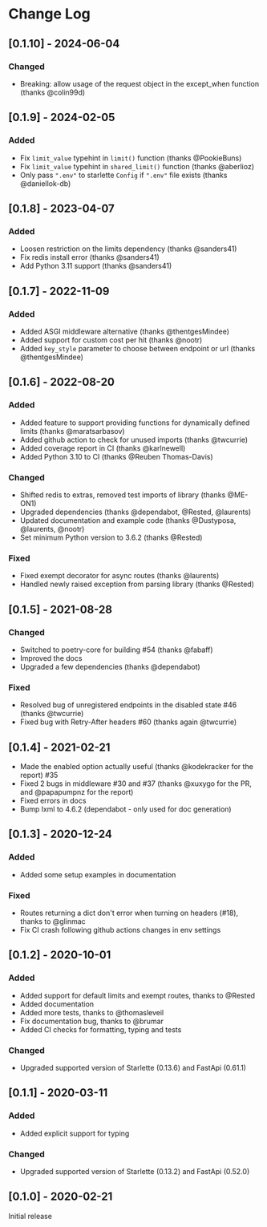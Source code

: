 # Change Log

## [0.1.10] - 2024-06-04

### Changed

- Breaking: allow usage of the request object in the except_when function (thanks @colin99d)

## [0.1.9] - 2024-02-05

### Added

- Fix `limit_value` typehint in `limit()` function (thanks @PookieBuns)
- Fix `limit_value` typehint in `shared_limit()` function (thanks @aberlioz)
- Only pass `".env"` to starlette `Config` if `".env"` file exists (thanks @daniellok-db)

## [0.1.8] - 2023-04-07

### Added

- Loosen restriction on the limits dependency (thanks @sanders41)
- Fix redis install error (thanks @sanders41)
- Add Python 3.11 support (thanks @sanders41)


## [0.1.7] - 2022-11-09

### Added

- Added ASGI middleware alternative (thanks @thentgesMindee)
- Added support for custom cost per hit (thanks @nootr)
- Added `key_style` parameter to choose between endpoint or url (thanks @thentgesMindee)

## [0.1.6] - 2022-08-20

### Added
- Added feature to support providing functions for dynamically defined limits (thanks @maratsarbasov)
- Added github action to check for unused imports (thanks @twcurrie)
- Added coverage report in CI (thanks @karlnewell)
- Added Python 3.10 to CI (thanks @Reuben Thomas-Davis)

### Changed
- Shifted redis to extras, removed test imports of library (thanks @ME-ON1)
- Upgraded dependencies (thanks @dependabot, @Rested, @laurents)
- Updated documentation and example code (thanks @Dustyposa, @laurents, @nootr)
- Set minimum Python version to 3.6.2 (thanks @Rested)

### Fixed
- Fixed exempt decorator for async routes (thanks @laurents)
- Handled newly raised exception from parsing library (thanks @Rested)

## [0.1.5] - 2021-08-28

### Changed

- Switched to poetry-core for building #54 (thanks @fabaff)
- Improved the docs
- Upgraded a few dependencies (thanks @dependabot)

### Fixed

- Resolved bug of unregistered endpoints in the disabled state #46 (thanks @twcurrie)
- Fixed bug with Retry-After headers #60 (thanks again @twcurrie)


## [0.1.4] - 2021-02-21

- Made the enabled option actually useful (thanks @kodekracker for the report) #35
- Fixed 2 bugs in middleware #30 and #37 (thanks @xuxygo for the PR, and @papapumpnz for the report)
- Fixed errors in docs
- Bump lxml to 4.6.2 (dependabot - only used for doc generation)

## [0.1.3] - 2020-12-24

### Added

- Added some setup examples in documentation

### Fixed

- Routes returning a dict don't error when turning on headers (#18), thanks to @glinmac
- Fix CI crash following github actions changes in env settings

## [0.1.2] - 2020-10-01

### Added

- Added support for default limits and exempt routes, thanks to @Rested
- Added documentation
- Added more tests, thanks to @thomasleveil
- Fix documentation bug, thanks to @brumar
- Added CI checks for formatting, typing and tests

### Changed

- Upgraded supported version of Starlette (0.13.6) and FastApi (0.61.1)

## [0.1.1] - 2020-03-11

### Added

- Added explicit support for typing

### Changed

- Upgraded supported version of Starlette (0.13.2) and FastApi (0.52.0)

## [0.1.0] - 2020-02-21

Initial release
